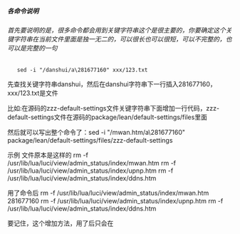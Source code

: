 ##### 各命令说明

###### 首先要说明的是，很多命令都会用到关键字符串这个是很主要的，你要确定这个关键字符串在当前文件里面是独一无二的，可以很长也可以很短，可以不完整的，也可以是完整的一句

       sed -i "/danshui/a\281677160" xxx/123.txt

先查找关键字符串danshui，然后在danshui字符串下一行插入281677160，xxx/123.txt是文件

比如:在源码的zzz-default-settings文件关键字符串下面增加一行代码，zzz-default-settings文件在源码的package/lean/default-settings/files里面

然后就可以写出整个命令了：sed -i "/mwan.htm/a\281677160" package/lean/default-settings/files/zzz-default-settings

示例
文件原本是这样的
rm -f /usr/lib/lua/luci/view/admin_status/index/mwan.htm
rm -f /usr/lib/lua/luci/view/admin_status/index/upnp.htm
rm -f /usr/lib/lua/luci/view/admin_status/index/ddns.htm

用了命令后
rm -f /usr/lib/lua/luci/view/admin_status/index/mwan.htm
281677160
rm -f /usr/lib/lua/luci/view/admin_status/index/upnp.htm
rm -f /usr/lib/lua/luci/view/admin_status/index/ddns.htm

要记住，这个增加方法，用了后只会在
